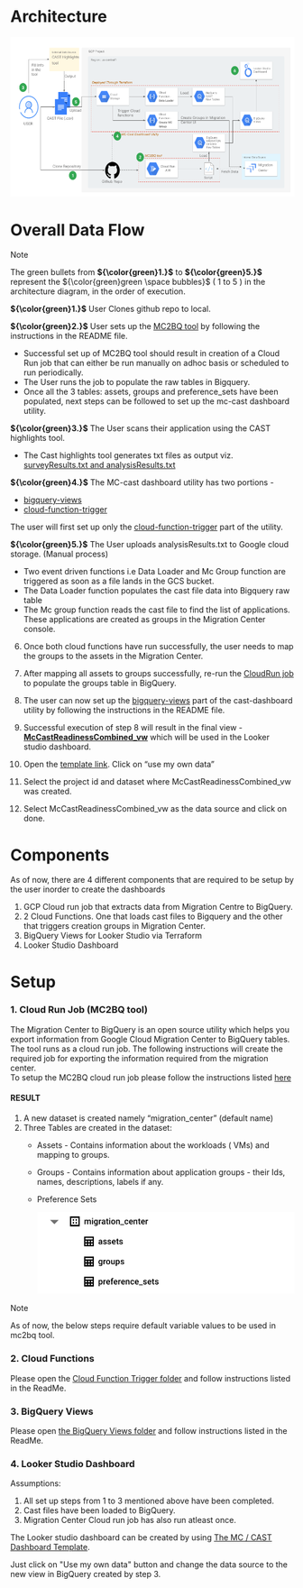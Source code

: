 # Architecture 
![alt text](./Architecture%20Diagram.png)

# Overall Data Flow

> [!Note]
> The green bullets from **${\color{green}1.}$** to **${\color{green}5.}$** represent the ${\color{green}green \space bubbles}$ ( 1 to 5 ) in the architecture diagram, in the order of execution.

**${\color{green}1.}$** User Clones github repo to local.


**${\color{green}2.}$** User sets up the [MC2BQ tool](../mc2bq) by following the instructions in the README file.
   * Successful set up of MC2BQ tool should result in creation of a Cloud Run job that can either be run manually on adhoc basis or scheduled to run periodically.
   * The User runs the job to populate the raw tables in Bigquery.
   * Once all the 3 tables: assets, groups and preference_sets have been populated, next steps can be followed to set up the mc-cast dashboard utility.

**${\color{green}3.}$** The User scans their application using the CAST highlights tool.
   * The Cast highlights tool generates txt files as output viz. [surveyResults.txt and analysisResults.txt](./Cast%20Files)

**${\color{green}4.}$** The MC-cast dashboard utility has two portions - 
   * [bigquery-views](./bigquery-views)
   * [cloud-function-trigger](./cloud-function-trigger)
   
   The user will first set up only the [cloud-function-trigger](./cloud-function-trigger) part of the utility.
   
**${\color{green}5.}$** The User uploads analysisResults.txt to Google cloud storage. (Manual process)
   * Two event driven functions i.e Data Loader and Mc Group function are triggered as soon as a file lands in the GCS bucket.
   * The Data Loader function populates the cast file data into Bigquery raw table
   * The Mc group function reads the cast file to find the list of applications. These applications are created as groups in the Migration Center console.

6. Once both cloud functions have run successfully, the user needs to map the groups to the assets in the Migration Center.
7. After mapping all assets to groups successfully, re-run the [CloudRun job](../mc2bq) to populate the groups table in BigQuery.

8. The user can now set up the [bigquery-views](./bigquery-views) part of the cast-dashboard utility by following the instructions in the README file.
9. Successful execution of step 8 will result in the final view - **[McCastReadinessCombined_vw](./bigquery-views#2-views)** which will be used in the Looker studio dashboard.

10. Open the [template link](https://lookerstudio.google.com/c/reporting/f05dec2f-fa92-4b8b-b379-a067bfdd8b09/page/p_hcrd9nhkbd/preview). Click on “use my own data”
11. Select the project id and dataset where McCastReadinessCombined_vw was created.
12. Select McCastReadinessCombined_vw as the data source and click on done.


# Components


As of now, there are 4 different components that are required to be setup by the user inorder to create the dashboards

1) GCP Cloud run job that extracts data from Migration Centre to BigQuery.
2) 2 Cloud Functions. One that loads cast files to Bigquery and the other that triggers creation groups in Migration Center.
3) BigQuery Views for Looker Studio via Terraform
4) Looker Studio Dashboard


# Setup

### 1. Cloud Run Job (MC2BQ tool)
The Migration Center to BigQuery is an open source utility which helps you export information from Google Cloud Migration Center to BigQuery tables. The tool runs as a cloud run job. The following instructions will create the required job for exporting the information required from the migration center.  
To setup the MC2BQ cloud run job please follow the instructions listed [here](../mc2bq#readme)

#### RESULT

1. A new dataset is created namely “migration_center” (default name)
2. Three Tables are created in the dataset:
   * Assets - Contains information about the workloads ( VMs) and mapping to groups.
   * Groups - Contains information about application groups - their Ids, names, descriptions, labels if any.
   * Preference Sets
  
     ![alt text](./MigrationCenterTables.png)

> [!NOTE]
> As of now, the below steps require default variable values to be used in mc2bq tool.

### 2. Cloud Functions
Please open the [Cloud Function Trigger folder](./cloud-function-trigger) and follow instructions listed in the ReadMe.

### 3. BigQuery Views
Please open [the BigQuery Views folder](./bigquery-views) and follow instructions listed in the ReadMe.

### 4. Looker Studio Dashboard
Assumptions:
1) All set up steps from 1 to 3 mentioned above have been completed.
2) Cast files have been loaded to BigQuery.
3) Migration Center Cloud run job has also run atleast once.

The Looker studio dashboard can be created by using [The MC / CAST Dashboard Template](https://lookerstudio.google.com/c/reporting/f05dec2f-fa92-4b8b-b379-a067bfdd8b09/page/p_hcrd9nhkbd/preview).

Just click on "Use my own data" button and change the data source to the new view in BigQuery created by step 3.
